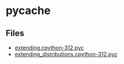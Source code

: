 # __pycache__

## Files

- [extending.cpython-312.pyc](extending.cpython-312.pyc)
- [extending_distributions.cpython-312.pyc](extending_distributions.cpython-312.pyc)
